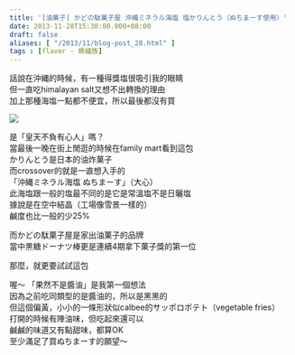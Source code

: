 ```yaml
---
title: '[油菓子] かどの駄菓子屋 沖縄ミネラル海塩 塩かりんとう（ぬちまーす使用）'
date: 2013-11-28T15:30:00.000+08:00
draft: false
aliases: [ "/2013/11/blog-post_28.html" ]
tags : [flavor - 螞蟻族]
---
```


話說在沖縄的時候，有一種得獎塩很吸引我的眼睛  
但一直吃himalayan salt又想不出轉換的理由  
加上那種海塩一點都不便宜，所以最後都沒有買  

![](/images/fujibambi.jpg)

是「皇天不負有心人」嗎？  
當最後一晚在街上閒逛的時候在family mart看到這包  
かりんとう是日本的油炸菓子  
而crossover的就是一直想入手的  
「沖縄ミネラル海塩 ぬちまーす」（大心）  
此海塩跟一般的塩最不同的是它是常溫塩不是日曬塩  
據說是在空中結晶（工場像雪景一樣的）  
鹹度也比一般的少25%  
  
而かどの駄菓子屋是家出油菓子的品牌  
當中黒糖ドーナツ棒更是連續4期拿下菓子獎的第一位  
  
那麼，就更要試試這包  
  
喔～ 「果然不是醬油」是我第一個想法  
因為之前吃同類型的是醬油的，所以是黑黑的  
但這個偏黃，小小的一條形狀似calbee的サッポロポテト（vegetable fries）  
打開的時候有陣油味，但吃起來還可以  
鹹鹹的味道又有點甜味，都算OK  
至少滿足了買ぬちまーす的願望～
